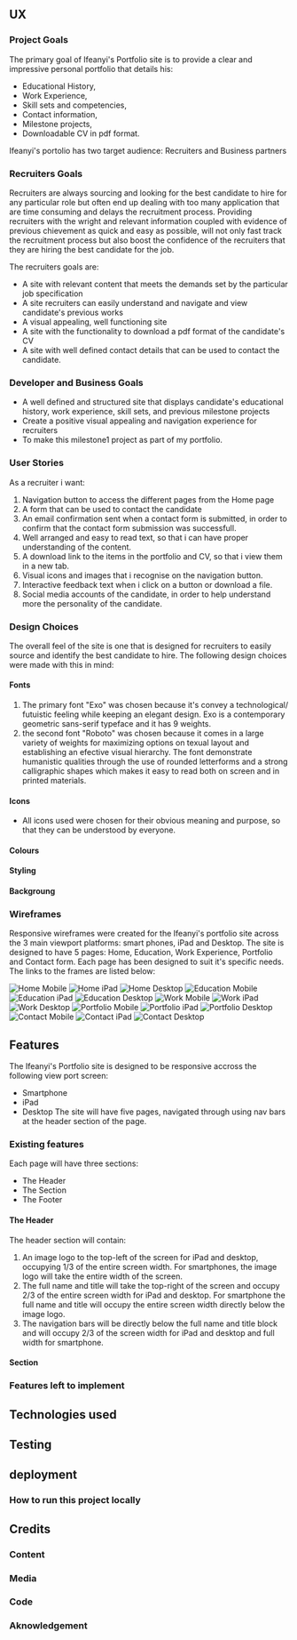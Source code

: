 ## UX

### Project Goals

The primary goal of Ifeanyi's Portfolio site is to provide a clear and 
impressive personal portfolio that details his:

* Educational History,
* Work Experience,
* Skill sets and competencies,
* Contact information,
* Milestone projects,
* Downloadable CV in pdf format.

Ifeanyi's portolio has two target audience: Recruiters and Business partners

### Recruiters Goals

Recruiters are always sourcing and looking for the best candidate to hire for 
any particular role but often end up dealing with too many application that are 
time consuming and delays the recruitment process. Providing recruiters with the 
wright and relevant information coupled with evidence of previous chievement as 
quick and easy as possible, will not only fast track the recruitment process but
also boost the confidence of the recruiters that they are hiring the best 
candidate for the job.

The recruiters goals are:
* A site with relevant content that meets the demands set by the particular job 
  specification
* A site recruiters can easily understand and navigate and view candidate's 
  previous works
* A visual appealing, well functioning site
* A site with the functionality to download a pdf format of the candidate's CV
* A site with well defined contact details that can be used to contact the 
  candidate.

### Developer and Business Goals

* A well defined and structured site that displays candidate's educational 
  history, work experience, skill sets, and previous milestone projects
* Create a positive visual appealing and navigation experience for recruiters
* To make this milestone1 project as part of my portfolio.

### User Stories

As a recruiter i want:

  1. Navigation button to access the different pages from the Home page
  2. A form that can be used to contact the candidate
  3. An email confirmation sent when a contact form is submitted, in order to 
     confirm that the contact form submission was successfull.
  4. Well arranged and easy to read text, so that i can have proper 
     understanding of the content.
  5. A download link to the items in the portfolio and CV, so that i view them 
     in a new tab.
  6. Visual icons and images that i recognise on the navigation button.
  7. Interactive feedback text when i click on a button or download a file.
  8. Social media accounts of the candidate, in order to help understand more 
     the personality of the candidate.
   
### Design Choices

The overall feel of the site is one that is designed for recruiters to easily 
source and identify the best candidate to hire. 
The following design choices were made with this in mind:

#### Fonts

   1. The primary font "Exo" was chosen because it's convey a technological/
      futuistic feeling while keeping an elegant design. Exo is a contemporary 
      geometric sans-serif typeface and it has 9 weights.
   2. the second font "Roboto" was chosen because it comes in a large variety of 
      weights for maximizing options on texual layout and establishing an 
      efective visual hierarchy. The font demonstrate humanistic qualities 
      through the use of rounded letterforms and a strong calligraphic shapes 
      which makes it easy to read both on screen and in printed materials.

#### Icons

* All icons used were chosen for their obvious meaning and purpose, so that they 
  can be understood by everyone.

#### Colours

#### Styling

#### Backgroung

### Wireframes

Responsive wireframes were created for the Ifeanyi's portfolio site across the 3 
main viewport platforms: smart phones, iPad and Desktop. The site is designed to 
have 5 pages: Home, Education, Work Experience, Portfolio and Contact form. Each 
page has been designed to suit it's specific needs. The links to the frames are 
listed below:

![Home Mobile](assets/wireframes/homemobile.jpg)
![Home iPad](/assets/wireframes/homeipad.jpg)
![Home Desktop](/assets/wireframes/homedesktop.jpg)
![Education Mobile](/assets/wireframes/educationmobile.jpg)
![Education iPad](/assets/wireframes/educationipad.jpg)
![Education Desktop](/assets/wireframes/educationdesktop.jpg)
![Work Mobile](/assets/wireframes/Workmobile.jpg)
![Work iPad](/assets/wireframes/workipad.jpg)
![Work Desktop](/assets/wireframes/workdesktop.jpg)
![Portfolio Mobile](/assets/wireframes/portfoliomobile.jpg)
![Portfolio iPad](/assets/wireframes/portfolioipad.jpg)
![Portfolio Desktop](/css/assets/wireframes/portfolidesktop.jpg)
![Contact Mobile](/assets/wireframes/contactmobile.jpg)
![Contact iPad](/assets/wireframes/contactipad.jpg)
![Contact Desktop](/assets/wireframes/contactdesktop.jpg)


## Features

The Ifeanyi's Portfolio site is designed to be responsive accross the following view port screen:
* Smartphone
* iPad
* Desktop
The site will have five pages, navigated through using nav bars at the header section of the page. 

### Existing features

Each page will have three sections:

 - The Header
 - The Section
 - The Footer 

#### The Header

The header section will contain:

1. An image logo to the top-left of the screen for iPad and desktop, occupying 
   1/3 of the entire screen width. For smartphones, the image logo will take 
   the entire width of the screen.
2. The full name and title will take the top-right of the screen and occupy 2/3 
   of the entire screen width for iPad and desktop. For smartphone the full name 
   and title will occupy the entire screen width directly below the image logo.
3. The navigation bars will be directly below the full name and title block and 
   will occupy 2/3 of the screen width for iPad and desktop and full width for 
   smartphone.

#### Section

### Features left to implement

## Technologies used

## Testing

## deployment

### How to run this project locally

## Credits

### Content

### Media

### Code

### Aknowledgement